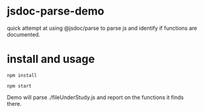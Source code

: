 # jsdoc-parse-demo
quick attempt at using @jsdoc/parse to parse js and identify if functions are documented.

# install and usage

```
npm install

npm start
```

Demo will parse ./fileUnderStudy.js and report on the functions it finds there.
